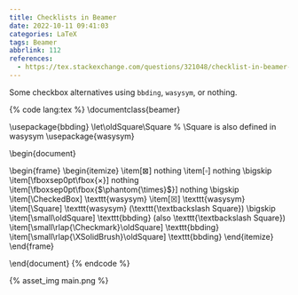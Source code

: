 ```yaml
---
title: Checklists in Beamer
date: 2022-10-11 09:41:03
categories: LaTeX
tags: Beamer
abbrlink: 112
references:
  - https://tex.stackexchange.com/questions/321048/checklist-in-beamer-using-enumitem-package
---
```

Some checkbox alternatives using `bbding`, `wasysym`, or nothing.

{% code lang:tex %}
\documentclass{beamer}

\usepackage{bbding}
\let\oldSquare\Square % \Square is also defined in wasysym
\usepackage{wasysym}

\begin{document}

\begin{frame}
    \begin{itemize}
        \item[$\boxtimes$] nothing
        \item[$\square$] nothing
            \bigskip
        \item[\fboxsep0pt\fbox{$\times$}] nothing
        \item[\fboxsep0pt\fbox{$\phantom{\times}$}] nothing
            \bigskip
        \item[\CheckedBox] \texttt{wasysym}
        \item[$\XBox$] \texttt{wasysym}
        \item[\Square] \texttt{wasysym} (\texttt{\textbackslash Square})
            \bigskip
        \item[\small\oldSquare] \texttt{bbding} (also \texttt{\textbackslash Square})
        \item[\small\rlap{\Checkmark}\oldSquare] \texttt{bbding}
        \item[\small\rlap{\XSolidBrush}\oldSquare] \texttt{bbding}
    \end{itemize}
\end{frame}

\end{document}
{% endcode %}

{% asset_img main.png %}
